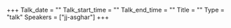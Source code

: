 +++
Talk_date = ""
Talk_start_time = ""
Talk_end_time = ""
Title = ""
Type = "talk"
Speakers = ["jj-asghar"]
+++

